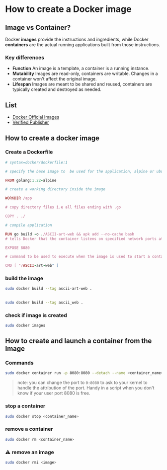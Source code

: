 # How to create a Docker image

<!-- for Joplin users -->
<!-- ${toc} -->

## Image vs Container?

Docker **images** provide the instructions and ingredients, while Docker **containers** are the actual running applications built from those instructions.

### Key differences

- **Function** An image is a template, a container is a running instance.
- **Mutability** Images are read-only, containers are writable. Changes in a container won't affect the original image.
- **Lifespan** Images are meant to be shared and reused, containers are typically created and destroyed as needed.

## List

- [Docker Official Images](https://hub.docker.com/search?q=&type=image&image_filter=official)
- [Verified Publisher](https://hub.docker.com/search?q=&image_filter=store&type=image)

## How to create a docker image

### Create a Dockerfile

```ruby title="Dockerfile" linenums="1"
# syntax=docker/dockerfile:1

# specify the base image to  be used for the application, alpine or ubuntu

FROM golang:1.22-alpine

# create a working directory inside the image

WORKDIR /app

# copy directory files i.e all files ending with .go

COPY . ./

# compile application

RUN go build -o ./ASCII-art-web && apk add --no-cache bash
# tells Docker that the container listens on specified network ports at runtime

EXPOSE 8080

# command to be used to execute when the image is used to start a container

CMD [ "/ASCII-art-web" ]
```

### build the image

```sh
sudo docker build --tag ascii-art-web .
```

##

```sh
sudo docker build --tag ascii_web .
```

### check if image is created

```sh
sudo docker images
```

## How to create and launch a container from the Image

### Commands

```sh
sudo docker container run -p 8080:8080 --detach --name <container_name> <image>
```

> note: you can change the port to `0:8080` to ask to your kernel to handle the attribution of the port. Handy in a script when you don't know if your user port 8080 is free.

### stop a container

```sh
sudo docker stop <container_name>
```

### remove a container

```sh
sudo docker rm <container_name>
```

### :warning: remove an image

```sh
sudo docker rmi <image>
```
